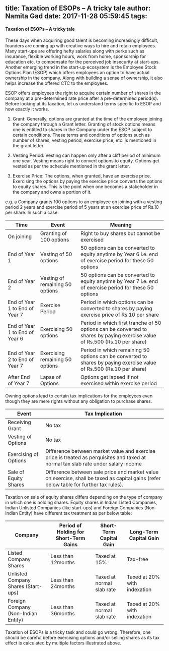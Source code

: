 title: Taxation of ESOPs – A tricky tale
author: Namita Gad
date: 2017-11-28 05:59:45
tags:
---
#### Taxation of ESOPs – A tricky tale

These days when acquiring good talent is becoming increasingly difficult, founders are coming up with creative ways to hire and retain employees. Many start-ups are offering hefty salaries along with perks such as insurance, flexible working hours, work from home, sponsorship for education etc. to compensate for the perceived job insecurity at start-ups. Another emerging trend in the start-up ecosystem is the Employee Stock Options Plan (ESOP) which offers employees an option to have actual ownership in the company. Along with building a sense of ownership, it also helps increase the offered CTC to the employees. 

ESOP offers employees the right to acquire certain number of shares in the company at a pre-determined rate price after a pre-determined period(s). Before looking at its taxation, let us understand terms specific to ESOP and how exactly it works.
1.	Grant: Generally, options are granted at the time of the employee joining the company through a Grant letter. Granting of stock options means one is entitled to shares in the Company under the ESOP subject to certain conditions. These terms and conditions of options such as number of shares, vesting period, exercise price, etc. is mentioned in the grant letter.

2.	Vesting Period: Vesting can happen only after a cliff period of minimum one year. Vesting means right to convert options to equity. Options get vested as per the schedule mentioned in the grant letter.

3.	Exercise Price: The options, when granted, have an exercise price. Exercising the options by paying the exercise price converts the options to equity shares. This is the point when one becomes a stakeholder in the company and owns a portion of it. 

e.g. a Company grants 100 options to an employee on joining with a vesting period 2 years and exercise period of 5 years at an exercise price of Rs.10 per share. In such a case:

|Time | Event | Meaning |
|-----|-------|---------|
|On joining|Granting of 100 options |Right to buy shares but cannot be exercised|
|End of Year 1 |Vesting of 50 options|50 options can be converted to equity anytime by Year 6 i.e. end of exercise period for these 50 options|
|End of Year 2 | Vesting of remaining 50 options | 50 options can be converted to equity anytime by Year 7 i.e. end of exercise period for these 50 options|
|End of Year 1 to End of Year 7|Exercise Period|Period in which options can be converted to shares by paying exercise price of Rs.10 per share|
|End of Year 1 to End of Year 6|Exercising 50 options|Period in which first tranche of 50 options can be converted to shares by paying exercise value of Rs.500 (Rs.10 per share)|
|End of Year 2 to End of Year 7 |Exercising remaining 50 options |Period in which remaining 50 options can be converted to shares by paying exercise value of Rs.500 (Rs.10 per share)|
|After End of  Year 7|Lapse of Options|Options get lapsed if not exercised within exercise period

Owning options lead to certain tax implications for the employees even though they are mere rights without any obligation to purchase shares.

|Event|Tax Implication|
|-----|---------------|
|Receiving Grant|No tax
|Vesting of Options|No tax
|Exercising of Options|Difference between market value and exercise price is treated as perquisites and taxed at normal tax slab rate under salary income
|Sale of Equity Shares|Difference between sale price and market value on exercise, shall be taxed as capital gains (refer below table for further tax rules).

Taxation on sale of equity shares differs depending on the type of company in which one is holding shares. Equity shares in Indian Listed Companies, Indian Unlisted Companies (like start-ups) and Foreign Companies (Non-Indian Entity) have different tax treatment as per below table:

|Company|Period of Holding for Short-Term Gains|Short-Term Capital Gain|Long-Term Capital Gain|
|-------|-------|-------|-------|
|Listed Company Shares|Less than 12months|Taxed at 15% |Tax-free|
|Unlisted Company Shares (Start-ups)|Less than 24months|Taxed at normal slab rate|Taxed at 20% with indexation
|Foreign Company (Non-Indian Entity)|Less than 36months|Taxed at normal slab rate|Taxed at 20% with indexation

Taxation of ESOPs is a tricky task and could go wrong. Therefore, one should be careful before exercising options and/or selling shares as its tax effect is calculated by multiple factors illustrated above.